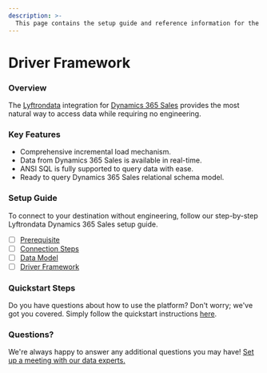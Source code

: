 ```yaml
---
description: >-
  This page contains the setup guide and reference information for the Dynamics 365 Sales source connector.
---
```


# Driver Framework

### Overview

The [Lyftrondata](https://www.lyftrondata.com/) integration for [Dynamics 365 Sales](None) provides the most natural way to access data while requiring no engineering.

### Key Features

* Comprehensive incremental load mechanism.
* Data from Dynamics 365 Sales is available in real-time.&#x20;
* ANSI SQL is fully supported to query data with ease.
* Ready to query Dynamics 365 Sales relational schema model.

### Setup Guide

To connect to your destination without engineering, follow our step-by-step Lyftrondata Dynamics 365 Sales setup guide.

* [ ] [Prerequisite](../prerequisite.md)
* [ ] [Connection Steps](../connection-steps.md)
* [ ] [Data Model](../data-model/erd.md)
* [ ] [Driver Framework](../driver-framework/)

### Quickstart Steps

Do you have questions about how to use the platform? Don't worry; we've got you covered. Simply follow the quickstart instructions [here](../driver-framework/README.md).

### Questions? <a href="#questions" id="questions"></a>

We're always happy to answer any additional questions you may have! [Set up a meeting with our data experts.](https://www.lyftrondata.com/book-a-meeting/)


